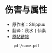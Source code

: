 # 伤害与属性
-   原作者：Shippuu
-   翻译：秋水丨仙素
-   [原帖链接](https://tieba.baidu.com/p/7711707624?see_lz=1)
```pdf
	pdf/name.pdf
``` 

